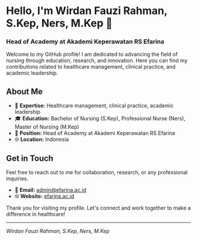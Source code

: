 # Hello, I'm Wirdan Fauzi Rahman, S.Kep, Ners, M.Kep 👋

### Head of Academy at Akademi Keperawatan RS Efarina

Welcome to my GitHub profile! I am dedicated to advancing the field of nursing through education, research, and innovation. Here you can find my contributions related to healthcare management, clinical practice, and academic leadership.

## About Me

- 🔬 **Expertise:** Healthcare management, clinical practice, academic leadership
- 🎓 **Education:** Bachelor of Nursing (S.Kep), Professional Nurse (Ners), Master of Nursing (M.Kep)
- 🏫 **Position:** Head of Academy at Akademi Keperawatan RS Efarina
- 🌐 **Location:** Indonesia

## Get in Touch

Feel free to reach out to me for collaboration, research, or any professional inquiries.

- 📧 **Email:** [admin@efarina.ac.id](mailto:admin@efarina.ac.id)
- 🌐 **Website:** [efarina.ac.id](https://www.efarina.ac.id)

Thank you for visiting my profile. Let's connect and work together to make a difference in healthcare!

---

*Wirdan Fauzi Rahman, S.Kep, Ners, M.Kep*
